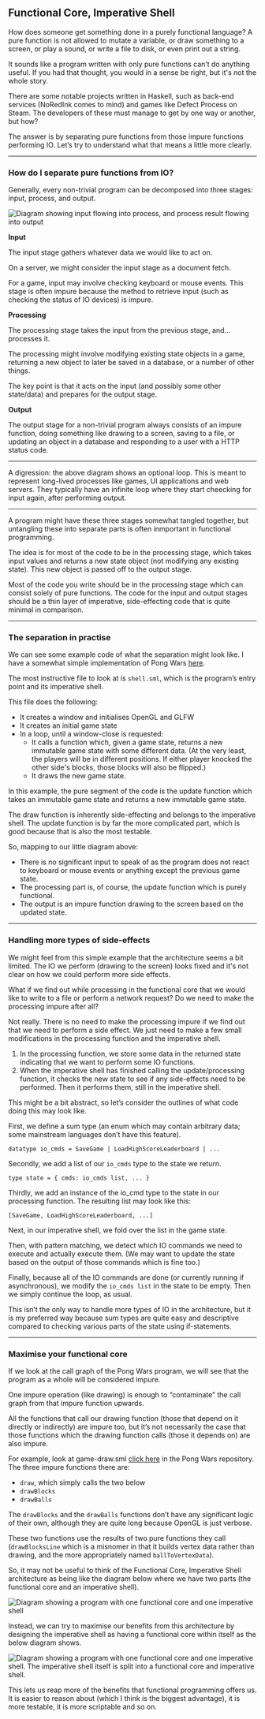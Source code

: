 ## Functional Core, Imperative Shell

How does someone get something done in a purely functional language? A pure function is not allowed to mutate a variable, or draw something to a screen, or play a sound, or write a file to disk, or even print out a string. 

It sounds like a program written with only pure functions can’t do anything useful. If you had that thought, you would in a sense be right, but it's not the whole story. 

There are some notable projects written in Haskell, such as back-end services (NoRedInk comes to mind) and games like Defect Process on Steam. The developers of these must manage to get by one way or another, but how?

The answer is by separating pure functions from those impure functions performing IO. Let’s try to understand what that means a little more clearly.

---

### How do I separate pure functions from IO?

Generally, every non-trivial program can be decomposed into three stages: input, process, and output.

![Diagram showing input flowing into process, and process result flowing into output](https://raw.githubusercontent.com/hummy123/hummy123.github.io/796c10e25ea467e0ba7681b5594c729f6e081f23/docs/assets/fcis-nested.png)

**Input**

The input stage gathers whatever data we would like to act on. 

On a server, we might consider the input stage as a document fetch.

For a game, input may involve checking keyboard or mouse events. This stage is often impure because the method to retrieve input (such as checking the status of IO devices) is impure.

**Processing**

The processing stage takes the input from the previous stage, and... processes it. 

The processing might involve modifying existing state objects in a game, returning a new object to later be saved in a database, or a number of other things. 

The key point is that it acts on the input (and possibly some other state/data) and prepares for the output stage.

**Output**

The output stage for a non-trivial program always consists of an impure function, doing something like drawing to a screen, saving to a file, or updating an object in a database and responding to a user with a HTTP status code.

---

A digression: the above diagram shows an optional loop. This is meant to represent long-lived processes like games, UI applications and web servers. They typically have an infinite loop where they start cheecking for input again, after performing output.

---

A program might have these three stages somewhat tangled together, but untangling these into separate parts is often inmportant in functional programming.

The idea is for most of the code to be in the processing stage, which takes input values and returns a new state object (not modifying any existing state). This new object is passed off to the output stage. 

Most of the code you write should be in the processing stage which can consist solely of pure functions. The code for the input and output stages should be a thin layer of imperative, side-effecting code that is quite minimal in comparison.

---

### The separation in practise

We can see some example code of what the separation might look like. I have a somewhat simple implementation of Pong Wars [here](https://github.com/hummy123/sml-pong-wars). 

The most instructive file to look at is `shell.sml`, which is the program’s entry point and its imperative shell.

This file does the following:
- It creates a window and initialises OpenGL and GLFW
- It creates an initial game state
- In a loop, until a window-close is requested:
  - It calls a function which, given a game state, returns a new immutable game state with some different data. (At the very least, the players will be in different positions. If either player knocked the other side's blocks, those blocks will also be flipped.)
  - It draws the new game state.

In this example, the pure segment of the code is the update function which takes an immutable game state and returns a new immutable game state. 

The draw function is inherently side-effecting and belongs to the imperative shell. The update function is by far the more complicated part, which is good because that is also the most testable.

So, mapping to our little diagram above: 

- There is no significant input to speak of as the program does not react to keyboard or mouse events or anything except the previous game state.
- The processing part is, of course, the update function which is purely functional.
- The output is an impure function drawing to the screen based on the updated state.

---

### Handling more types of side-effects


We might feel from this simple example that the architecture seems a bit limited. The IO we perform (drawing to the screen) looks fixed and it's not clear on how we could perform more side effects.

What if we find out while processing in the functional core that we would like to write to a file or perform a network request? Do we need to make the processing impure after all?

Not really. There is no need to make the processing impure if we find out that we need to perform a side effect. We just need to make a few small modifications in the processing function and the imperative shell.

1. In the processing function, we store some data in the returned state indicating that we want to perform some IO functions.
2. When the imperative shell has finished calling the update/processing function, it checks the new state to see if any side-effects need to be performed. Then it performs them, still in the imperative shell.

This might be a bit abstract, so let’s consider the outlines of what code doing this may look like.

First, we define a sum type (an enum which may contain arbitrary data; some mainstream languages don’t have this feature).


`datatype io_cmds = SaveGame | LoadHighScoreLeaderboard | ...`

Secondly, we add a list of our `io_cmds` type to the state we return.

`type state = { cmds: io_cmds list, ... }`

Thirdly, we add an instance of the io_cmd type to the state in our processing function. The resulting list may look like this:

`[SaveGame, LoadHighScoreLeaderboard, ...]`

Next, in our imperative shell, we fold over the list in the game state. 

Then, with pattern matching, we detect which IO commands we need to execute and actually execute them. (We may want to update the state based on the output of those commands which is fine too.)

Finally, because all of the IO commands are done (or currently running if asynchronous), we modify the `io_cmds list` in the state to be empty. Then we simply continue the loop, as usual.

This isn’t the only way to handle more types of IO in the architecture, but it is my preferred way because sum types are quite easy and descriptive compared to checking various parts of the state using if-statements.

---

### Maximise your functional core

If we look at the call graph of the Pong Wars program, we will see that the program as a whole will be considered impure. 

One impure operation (like drawing) is enough to “contaminate” the call graph from that impure function upwards. 

All the functions that call our drawing function (those that depend on it directly or indirectly) are impure too, but it’s not necessarily the case that those functions which the drawing function calls (those it depends on) are also impure.

For example, look at game-draw.sml [click here](https://github.com/hummy123/sml-pong-wars/blob/main/game-draw.sml) in the Pong Wars repository. The three impure functions there are:

- `draw`, which simply calls the two below
- `drawBlocks`
- `drawBalls`
 
The `drawBlocks` and the `drawBalls` functions don’t have any significant logic of their own, although they are quite long because OpenGL is just verbose. 

These two functions use the results of two pure functions they call (`drawBlocksLine` which is a misnomer in that it builds vertex data rather than drawing, and the more appropriately named `ballToVertexData`).

So, it may not be useful to think of the Functional Core, Imperative Shell architecture as being like the diagram below where we have two parts (the functional core and an imperative shell).

![Diagram showing a program with one functional core and one imperative shell](https://raw.githubusercontent.com/hummy123/hummy123.github.io/796c10e25ea467e0ba7681b5594c729f6e081f23/docs/assets/fcis.png)

Instead, we can try to maximise our benefits from this architecture by designing the imperative shell as having a functional core within itself as the below diagram shows.

![Diagram showing a program with one functional core and one imperative shell. The imperative shell itself is split into a functional core and imperative shell.](https://raw.githubusercontent.com/hummy123/hummy123.github.io/796c10e25ea467e0ba7681b5594c729f6e081f23/docs/assets/fcis-nested.png)


This lets us reap more of the benefits that functional programming offers us. It is easier to reason about (which I think is the biggest advantage), it is more testable, it is more scriptable and so on.
